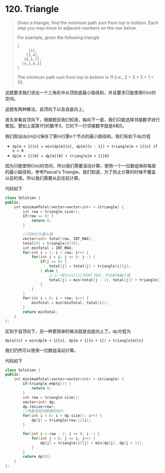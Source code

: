 # 120. Triangle

> Given a triangle, find the minimum path sum from top to bottom. Each step you may move to adjacent numbers on the row below.
>
> For example, given the following triangle
>
> ```text
> [
>      [2],
>     [3,4],
>    [6,5,7],
>   [4,1,8,3]
> ]
> ```
>
> The minimum path sum from top to bottom is 11 \(i.e., 2 + 3 + 5 + 1 = 11\).

这题要求我们求出一个三角形中从顶到底最小路径和，并且要求只能使用O\(n\)的空间。

这题有两种解法，自顶向下以及自底向上。

首先来看自顶向下，根据题目我们知道，每向下一层，我们只能选择邻接数字进行累加，譬如上面第1行的数字3，它的下一行邻接数字就是6和5。

我们假设dp\[m\]\[n\]保存了第m行第n个节点的最小路径和，我们有如下dp方程

* `dp[m + 1][n] = min(dp[m][n], dp[m][n - 1]) + triangle[m + 1][n] if n > 0`
* `dp[m + 1][0] = dp[m][0] + triangle[m + 1][0]`

因为只能使用O\(n\)的空间，所以我们需要滚动计算，使用一个一位数组保存每层的最小路径和，参考Pascal's Triangle，我们知道，为了防止计算的时候不覆盖以前的值，所以我们需要从后往前计算。

代码如下

```cpp
class Solution {
public:
    int minimumTotal(vector<vector<int> > &triangle) {
        int row = triangle.size();
        if(row == 0) {
            return 0;
        }

        //初始化为最大值
        vector<int> total(row, INT_MAX);
        total[0] = triangle[0][0];
        int minTotal = INT_MAX;
        for(int i = 1; i < row; i++) {
            for(int j = i; j >= 0; j--) {
                if(j == 0) {
                    total[j] = total[j] + triangle[i][j];
                } else {
                    //上一层total[i]为INT_MAX，不会影响最小值
                    total[j] = min(total[j - 1], total[j]) + triangle[i][j];
                }
            }
        }
        for(int i = 0; i < row; i++) {
            minTotal = min(minTotal, total[i]);
        }
        return minTotal;
    }
};
```

区别于自顶向下，另一种更简单的做法就是自底向上了。dp方程为

`dp[m][n] = min(dp[m + 1][n], dp[m + 1][n + 1]) + triangle[m][n]`

我们仍然可以使用一位数组滚动计算。

代码如下

```cpp
class Solution {
public:
    int minimumTotal(vector<vector<int> > &triangle) {
        if(triangle.empty()) {
            return 0;
        }
        int row = triangle.size();
        vector<int> dp;
        dp.resize(row);
        //用最底层的数据初始化
        for(int i = 0; i < dp.size(); i++) {
            dp[i] = triangle[row-1][i];
        }

        for(int i = row - 2; i >= 0; i--) {
            for(int j = 0; j <= i; j++) {
                dp[j] = triangle[i][j] + min(dp[j], dp[j + 1]);
            }
        }
        return dp[0];
    }
};
```

